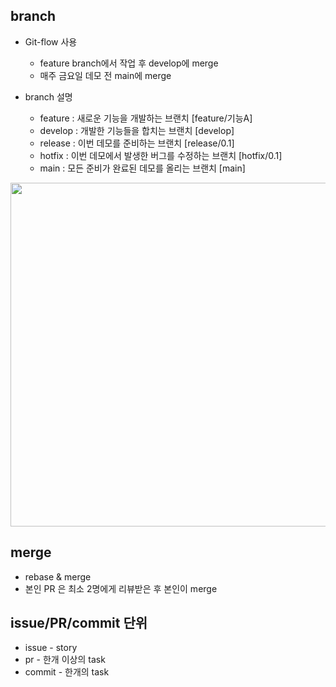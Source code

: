 ## branch 
 
 - Git-flow 사용
     - feature branch에서 작업 후 develop에 merge
     - 매주 금요일 데모 전 main에 merge

- branch 설명
    - feature : 새로운 기능을 개발하는 브랜치 [feature/기능A]
    - develop : 개발한 기능들을 합치는 브랜치 [develop]
    - release : 이번 데모를 준비하는 브랜치 [release/0.1]
    - hotfix : 이번 데모에서 발생한 버그를 수정하는 브랜치 [hotfix/0.1]
    - main : 모든 준비가 완료된 데모를 올리는 브랜치 [main]

 <img src="https://i.imgur.com/o1xcUmX.png" width=550>

 ## merge
 
- rebase & merge
- 본인 PR 은 최소 2명에게 리뷰받은 후 본인이 merge

 ## issue/PR/commit 단위

- issue - story
- pr - 한개 이상의 task
- commit - 한개의 task 